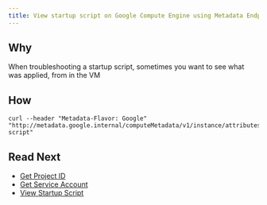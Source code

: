 ```yaml
---
title: View startup script on Google Compute Engine using Metadata Endpoint
---
```


## Why

When troubleshooting a startup script, sometimes you want to see what was applied, from in the VM

## How

```shell
curl --header "Metadata-Flavor: Google" "http://metadata.google.internal/computeMetadata/v1/instance/attributes/startup-script"
```

## Read Next

* [Get Project ID](get-project-id-using-metadata-endpoint.md)
* [Get Service Account](get-service-account-using-metadata-endpoint.md)
* [View Startup Script](view-startup-script-on-google-compute-engine-using-metadata-endpoint.md)
